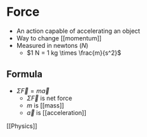 # Force

- An action capable of accelerating an object
- Way to change [[momentum]]
- Measured in newtons ($N$)
  - $1 N = 1 kg \times \frac{m}{s^2}$

## Formula

- $\Sigma\vec{F} = m\vec{a}$
  - $\Sigma\vec{F}$ is net force
  - $m$ is [[mass]]
  - $\vec{a}$ is [[acceleration]]

[[Physics]]

